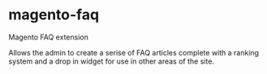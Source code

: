 magento-faq
===========

Magento FAQ extension

Allows the admin to create a serise of FAQ articles complete with a 
ranking system and a drop in widget for use in other areas
of the site.
